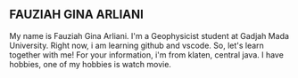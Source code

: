 ## FAUZIAH GINA ARLIANI

My name is Fauziah Gina Arliani. I'm a Geophysicist student at Gadjah Mada University. Right now, i am learning github and vscode. So, let's learn together with me!
For your information, i'm from klaten, central java. I have hobbies, one of my hobbies is watch movie.
